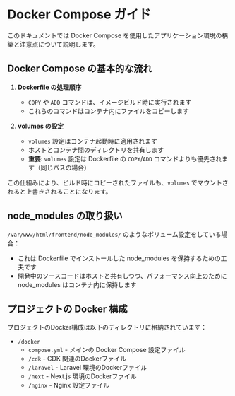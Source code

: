 # Docker Compose ガイド

このドキュメントでは Docker Compose を使用したアプリケーション環境の構築と注意点について説明します。

## Docker Compose の基本的な流れ

1. **Dockerfile の処理順序**
   - `COPY` や `ADD` コマンドは、イメージビルド時に実行されます
   - これらのコマンドはコンテナ内にファイルをコピーします

2. **volumes の設定**
   - `volumes` 設定はコンテナ起動時に適用されます
   - ホストとコンテナ間のディレクトリを共有します
   - **重要**: `volumes` 設定は Dockerfile の `COPY`/`ADD` コマンドよりも優先されます（同じパスの場合）

この仕組みにより、ビルド時にコピーされたファイルも、`volumes` でマウントされると上書きされることになります。

## node_modules の取り扱い

`/var/www/html/frontend/node_modules/` のようなボリューム設定をしている場合：
- これは Dockerfile でインストールした node_modules を保持するための工夫です
- 開発中のソースコードはホストと共有しつつ、パフォーマンス向上のために node_modules はコンテナ内に保持します

## プロジェクトの Docker 構成

プロジェクトのDocker構成は以下のディレクトリに格納されています：
- `/docker`
  - `compose.yml` - メインの Docker Compose 設定ファイル
  - `/cdk` - CDK 関連のDockerファイル
  - `/laravel` - Laravel 環境のDockerファイル
  - `/next` - Next.js 環境のDockerファイル
  - `/nginx` - Nginx 設定ファイル